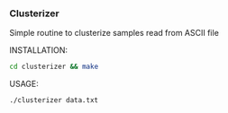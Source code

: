 ### Clusterizer
Simple routine to clusterize samples read from ASCII file

INSTALLATION:
```bash
cd clusterizer && make
```

USAGE:
```bash
./clusterizer data.txt
```
